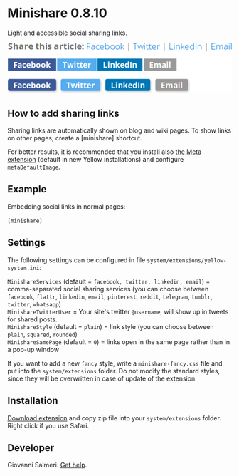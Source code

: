 Minishare 0.8.10
================
Light and accessible social sharing links.

![Screenshot](minishare-screenshot.png?raw=true)

## How to add sharing links

Sharing links are automatically shown on blog and wiki pages. To show links on other pages, create a [minishare] shortcut.

For better results, it is recommended that you install also [the Meta extension](https://github.com/datenstrom/yellow-extensions/tree/master/source/meta) (default in new Yellow installations) and configure `metaDefaultImage`.

## Example

Embedding social links in normal pages:

`[minishare]`

## Settings

The following settings can be configured in file `system/extensions/yellow-system.ini`:

`MinishareServices` (default = `facebook, twitter, linkedin, email`) = comma-separated social sharing services (you can choose between `facebook`, `flattr`, `linkedin`, `email`, `pinterest`, `reddit`, `telegram`, `tumblr`, `twitter`, `whatsapp`)  
`MinishareTwitterUser` = Your site's twitter `@username`, will show up in tweets for shared posts.  
`MinishareStyle` (default = `plain`) = link style (you can choose between `plain`, `squared`, `rounded`)  
`MinishareSamePage` (default = `0`) = links open in the same page rather than in a pop-up window  

If you want to add a new `fancy` style, write a `minishare-fancy.css`  file and put into the `system/extensions` folder. Do not modify the standard styles, since they will be overwritten in case of update of the extension.

## Installation

[Download extension](https://github.com/GiovanniSalmeri/yellow-minishare/archive/master.zip) and copy zip file into your `system/extensions` folder. Right click if you use Safari.

## Developer

Giovanni Salmeri. [Get help](https://github.com/GiovanniSalmeri/yellow-minishare/issues).
